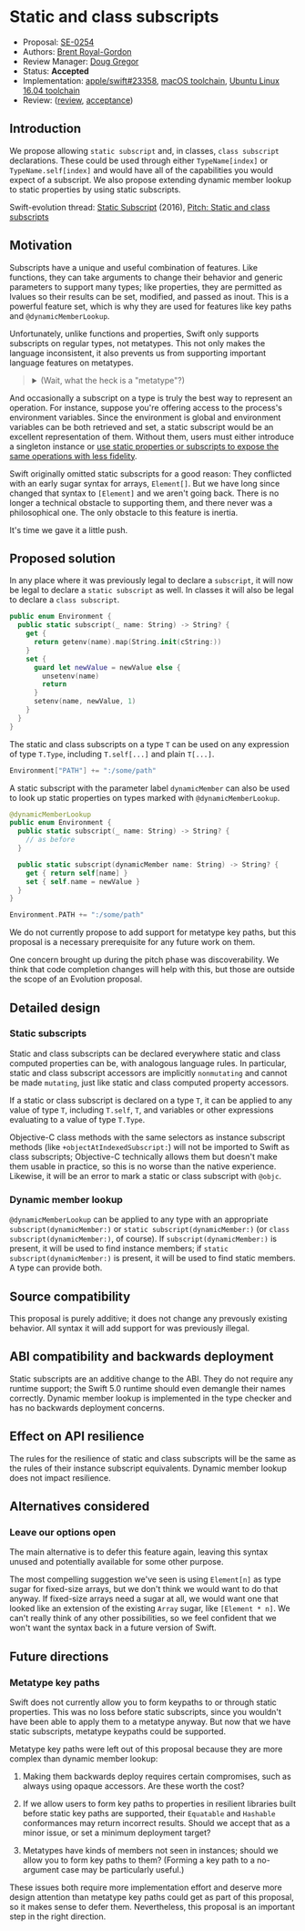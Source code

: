 # Static and class subscripts

* Proposal: [SE-0254](0254-static-subscripts.md)
* Authors: [Brent Royal-Gordon](https://github.com/brentdax)
* Review Manager: [Doug Gregor](https://github.com/DougGregor)
* Status: **Accepted**
* Implementation: [apple/swift#23358](https://github.com/apple/swift/pull/23358), [macOS toolchain](https://ci.swift.org/job/swift-PR-toolchain-osx/264//artifact/branch-master/swift-PR-23358-264-osx.tar.gz), [Ubuntu Linux 16.04 toolchain](https://ci.swift.org/job/swift-PR-toolchain-Linux/205//artifact/branch-master/swift-PR-23358-205-ubuntu16.04.tar.gz)
* Review: ([review](https://forums.swift.org/t/se-0254-static-and-class-subscripts/22537), [acceptance](https://forums.swift.org/t/accepted-se-0254-static-and-class-subscripts/22941))

## Introduction

We propose allowing `static subscript` and, in classes, `class subscript` declarations. These could be used through either `TypeName[index]` or `TypeName.self[index]` and would have all of the capabilities you would expect of a subscript. We also propose extending dynamic member lookup to static properties by using static subscripts.

Swift-evolution thread: [Static Subscript](https://forums.swift.org/t/static-subscript/1229) (2016), [Pitch: Static and class subscripts](https://forums.swift.org/t/pitch-static-and-class-subscripts/21850)

## Motivation

Subscripts have a unique and useful combination of features. Like functions, they can take arguments to change their behavior and generic parameters to support many types; like properties, they are permitted as lvalues so their results can be set, modified, and passed as inout. This is a powerful feature set, which is why they are used for features like key paths and `@dynamicMemberLookup`.

Unfortunately, unlike functions and properties, Swift only supports subscripts on regular types, not metatypes. This not only makes the language inconsistent, it also prevents us from supporting important language features on metatypes.

> <details>
> <summary>(Wait, what the heck is a "metatype"?)</summary>
>
> A type like `Int` has many instances, like `0` and `-42`. But Swift also creates a special instance representing the `Int` type itself, as opposed to any specific `Int` belonging to that type. This special instance can be directly accessed by writing `Int.self`; it is also returned by `type(of:)` and used in various other places. In fact, static members of `Int` are instance members of `Int.self`, so you use it any time you call one of those.
>
> Since `Int.self` is an instance, it must have a type, but the type of `Int.self` is not `Int`; after all, `Int.self` cannot do the things an `Int` can do, like arithmetic and comparison. Instead, `Int.self` is an instance of the type `Int.Type`. Because `Int.Type` is the type of a type, it is called a "metatype".
> </details>

And occasionally a subscript on a type is truly the best way to represent an operation. For instance, suppose you're offering access to the process's environment variables. Since the environment is global and environment variables can be both retrieved and set, a static subscript would be an excellent representation of them. Without them, users must either introduce a singleton instance or [use static properties or subscripts to expose the same operations with less fidelity](https://github.com/apple/swift-package-manager/blob/master/Sources/Basic/ProcessEnv.swift#L15).

Swift originally omitted static subscripts for a good reason: They conflicted with an early sugar syntax for arrays, `Element[]`. But we have long since changed that syntax to `[Element]` and we aren't going back. There is no longer a technical obstacle to supporting them, and there never was a philosophical one. The only obstacle to this feature is inertia.

It's time we gave it a little push.

## Proposed solution

In any place where it was previously legal to declare a `subscript`, it will now be legal to declare a `static subscript` as well. In classes it will also be legal to declare a `class subscript`.

```swift
public enum Environment {
  public static subscript(_ name: String) -> String? {
    get {
      return getenv(name).map(String.init(cString:))
    }
    set {
      guard let newValue = newValue else {
        unsetenv(name)
        return
      }
      setenv(name, newValue, 1)
    }
  }
}
```

The static and class subscripts on a type `T` can be used on any expression of type `T.Type`, including `T.self[...]` and plain `T[...]`.

```swift
Environment["PATH"] += ":/some/path"
```

A static subscript with the parameter label `dynamicMember` can also be used to look up static properties on types marked with `@dynamicMemberLookup`.

```swift
@dynamicMemberLookup
public enum Environment {
  public static subscript(_ name: String) -> String? {
    // as before
  }

  public static subscript(dynamicMember name: String) -> String? {
    get { return self[name] }
    set { self.name = newValue }
  }
}

Environment.PATH += ":/some/path"
```

We do not currently propose to add support for metatype key paths, but this proposal is a necessary prerequisite for any future work on them.

One concern brought up during the pitch phase was discoverability. We think that code completion changes will help with this, but those are outside the scope of an Evolution proposal.

## Detailed design

### Static subscripts

Static and class subscripts can be declared everywhere static and class computed properties can be, with analogous language rules. In particular, static and class subscript accessors are implicitly `nonmutating` and cannot be made `mutating`, just like static and class computed property accessors.

If a static or class subscript is declared on a type `T`, it can be applied to any value of type `T`, including `T.self`, `T`, and variables or other expressions evaluating to a value of type `T.Type`.

Objective-C class methods with the same selectors as instance subscript methods (like `+objectAtIndexedSubscript:`) will not be imported to Swift as class subscripts; Objective-C technically allows them but doesn't make them usable in practice, so this is no worse than the native experience. Likewise, it will be an error to mark a static or class subscript with `@objc`.

### Dynamic member lookup

`@dynamicMemberLookup` can be applied to any type with an appropriate `subscript(dynamicMember:)` or `static subscript(dynamicMember:)` (or `class subscript(dynamicMember:)`, of course). If `subscript(dynamicMember:)` is present, it will be used to find instance members; if `static subscript(dynamicMember:)` is present, it will be used to find static members. A type can provide both.

## Source compatibility

This proposal is purely additive; it does not change any prevously existing behavior. All syntax it will add support for was previously illegal.

## ABI compatibility and backwards deployment

Static subscripts are an additive change to the ABI. They do not require any runtime support; the Swift 5.0 runtime should even demangle their names correctly. Dynamic member lookup is implemented in the type checker and has no backwards deployment concerns.

## Effect on API resilience

The rules for the resilience of static and class subscripts will be the same as the rules of their instance subscript equivalents. Dynamic member lookup does not impact resilience.

## Alternatives considered

### Leave our options open

The main alternative is to defer this feature again, leaving this syntax unused and potentially available for some other purpose.

The most compelling suggestion we've seen is using `Element[n]` as type sugar for fixed-size arrays, but we don't think we would want to do that anyway. If fixed-size arrays need a sugar at all, we would want one that looked like an extension of the existing `Array` sugar, like `[Element * n]`. We can't really think of any other possibilities, so we feel confident that we won't want the syntax back in a future version of Swift.

## Future directions

### Metatype key paths

Swift does not currently allow you to form keypaths to or through static properties. This was no loss before static subscripts, since you wouldn't have been able to apply them to a metatype anyway. But now that we have static subscripts, metatype keypaths could be supported.

Metatype key paths were left out of this proposal because they are more complex than dynamic member lookup:

1. Making them backwards deploy requires certain compromises, such as always using opaque accessors. Are these worth the cost?

2. If we allow users to form key paths to properties in resilient libraries built before static key paths are supported, their `Equatable` and `Hashable` conformances may return incorrect results. Should we accept that as a minor issue, or set a minimum deployment target?

3. Metatypes have kinds of members not seen in instances; should we allow you to form key paths to them? (Forming a key path to a no-argument case may be particularly useful.)

These issues both require more implementation effort and deserve more design attention than metatype key paths could get as part of this proposal, so it makes sense to defer them. Nevertheless, this proposal is an important step in the right direction.
